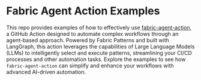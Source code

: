 # Fabric Agent Action Examples

This repo provides examples of how to effectively use [fabric-agent-action](https://github.com/xvnpw/fabric-agent-action), a GitHub Action designed to automate complex workflows through an agent-based approach. Powered by Fabric Patterns and built with LangGraph, this action leverages the capabilities of Large Language Models (LLMs) to intelligently select and execute patterns, streamlining your CI/CD processes and other automation tasks. Explore the examples to see how `fabric-agent-action` can simplify and enhance your workflows with advanced AI-driven automation.